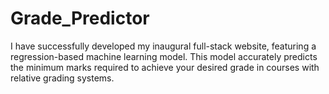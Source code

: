 # Grade_Predictor
I have successfully developed my inaugural full-stack website, featuring a regression-based machine learning model. This model accurately predicts the minimum marks required to achieve your desired grade in courses with relative grading systems.
